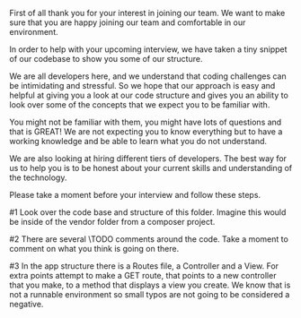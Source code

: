 First of all thank you for your interest in joining our team. We want to make sure that you are happy joining our team and comfortable in our environment.

In order to help with your upcoming interview, we have taken a tiny snippet of our codebase to show you some of our structure.

We are all developers here, and we understand that coding challenges can be intimidating and stressful. So we hope that our approach is easy and helpful at giving you a look at our code structure and gives you an ability to look over some of the concepts that we expect you to be familiar with.

You might not be familiar with them, you might have lots of questions and that is GREAT! We are not expecting you to know everything but to have a working knowledge and be able to learn what you do not understand.

We are also looking at hiring different tiers of developers. The best way for us to help you is to be honest about your current skills and understanding of the technology.

Please take a moment before your interview and follow these steps.

#1 Look over the code base and structure of this folder. Imagine this would be inside of the vendor folder from a composer project.

#2 There are several \TODO comments around the code. Take a moment to comment on what you think is going on there.

#3 In the app structure there is a Routes file, a Controller and a View. For extra points attempt to make a GET route, that points to a new controller that you make, to a method that displays a view you create. We know that is not a runnable environment so small typos are not going to be considered a negative.
